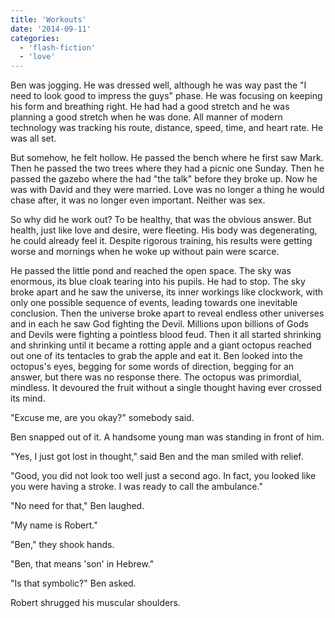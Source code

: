 ```yaml
---
title: 'Workouts'
date: '2014-09-11'
categories:
  - 'flash-fiction'
  - 'love'
---
```


Ben was jogging. He was dressed well, although he was way past the "I need to
look good to impress the guys" phase. He was focusing on keeping his form and
breathing right. He had had a good stretch and he was planning a good stretch
when he was done. All manner of modern technology was tracking his route,
distance, speed, time, and heart rate. He was all set.

<!-- truncate -->

But somehow, he felt hollow. He passed the bench where he first saw Mark. Then
he passed the two trees where they had a picnic one Sunday. Then he passed the
gazebo where the had "the talk" before they broke up. Now he was with David and
they were married. Love was no longer a thing he would chase after, it was no
longer even important. Neither was sex.

So why did he work out? To be healthy, that was the obvious answer. But health,
just like love and desire, were fleeting. His body was degenerating, he could
already feel it. Despite rigorous training, his results were getting worse and
mornings when he woke up without pain were scarce.

He passed the little pond and reached the open space. The sky was enormous, its
blue cloak tearing into his pupils. He had to stop. The sky broke apart and he
saw the universe, its inner workings like clockwork, with only one possible
sequence of events, leading towards one inevitable conclusion. Then the universe
broke apart to reveal endless other universes and in each he saw God fighting
the Devil. Millions upon billions of Gods and Devils were fighting a pointless
blood feud. Then it all started shrinking and shrinking until it became a
rotting apple and a giant octopus reached out one of its tentacles to grab the
apple and eat it. Ben looked into the octopus's eyes, begging for some words of
direction, begging for an answer, but there was no response there. The octopus
was primordial, mindless. It devoured the fruit without a single thought having
ever crossed its mind.

"Excuse me, are you okay?" somebody said.

Ben snapped out of it. A handsome young man was standing in front of him.

"Yes, I just got lost in thought," said Ben and the man smiled with relief.

"Good, you did not look too well just a second ago. In fact, you looked like you
were having a stroke. I was ready to call the ambulance."

"No need for that," Ben laughed.

"My name is Robert."

"Ben," they shook hands.

"Ben, that means 'son' in Hebrew."

"Is that symbolic?" Ben asked.

Robert shrugged his muscular shoulders.
